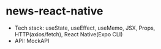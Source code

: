 # news-react-native

- Tech stack: useState, useEffect, useMemo, JSX, Props, HTTP(axios/fetch), React Native(Expo CLI)
- API: MockAPI
